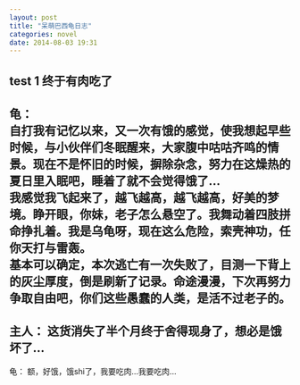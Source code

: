```yaml
---
layout: post
title: "呆萌巴西龟日志"
categories: novel
date: 2014-08-03 19:31
---
```

## test 1 终于有肉吃了
龟：     
自打我有记忆以来，又一次有饿的感觉，使我想起早些时候，与小伙伴们冬眠醒来，大家腹中咕咕齐鸣的情景。现在不是怀旧的时候，摒除杂念，努力在这燥热的夏日里入眠吧，睡着了就不会觉得饿了...    
我感觉我飞起来了，越飞越高，越飞越高，好美的梦境。睁开眼，你妹，老子怎么悬空了。我舞动着四肢拼命挣扎着。我是乌龟呀，现在这么危险，索壳神功，任你天打与雷轰。     
基本可以确定，本次逃亡有一次失败了，目测一下背上的灰尘厚度，倒是刷新了记录。命途漫漫，下次再努力争取自由吧，你们这些愚蠢的人类，是活不过老子的。    
----
主人：
这货消失了半个月终于舍得现身了，想必是饿坏了...    
----
龟：
额，好饿，饿shi了，我要吃肉...我要吃肉...    
